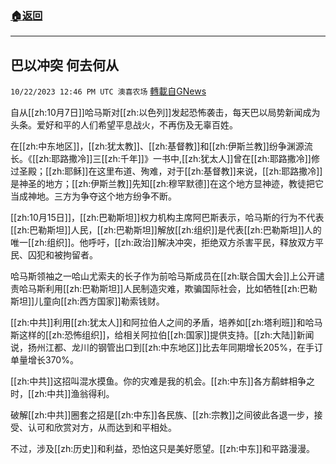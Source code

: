 ###  [:house:返回](README.md)
---


## 巴以冲突  何去何从
`10/22/2023 12:46 PM UTC 澳喜农场` [轉載自GNews](https://gnews.org/articles/1866244)

         

自从[[zh:10月7日]]哈马斯对[[zh:以色列]]发起恐怖袭击，每天巴以局势新闻成为头条。爱好和平的人们希望平息战火，不再伤及无辜百姓。

在[[zh:中东地区]]，[[zh:犹太教]]、[[zh:基督教]]和[[zh:伊斯兰教]]纷争渊源流长。《[[zh:耶路撒冷]]三[[zh:千年]]》一书中,[[zh:犹太人]]曾在[[zh:耶路撒冷]]修过圣殿；[[zh:耶稣]]在这里布道、殉难，对于[[zh:基督教]]来说，[[zh:耶路撒冷]]是神圣的地方；[[zh:伊斯兰教]]先知[[zh:穆罕默德]]在这个地方显神迹，教徒把它当成神地。三方为争夺这个地方纷争不断。

[[zh:10月15日]]，[[zh:巴勒斯坦]]权力机构主席阿巴斯表示，哈马斯的行为不代表[[zh:巴勒斯坦]]人民，[[zh:巴勒斯坦]]解放[[zh:组织]]是代表[[zh:巴勒斯坦]]人的唯一[[zh:组织]]。他呼吁，[[zh:政治]]解决冲突，拒绝双方杀害平民，释放双方平民、囚犯和被拘留者。

哈马斯领袖之一哈山尤索夫的长子作为前哈马斯成员在[[zh:联合国大会]]上公开谴责哈马斯利用[[zh:巴勒斯坦]]人民制造灾难，欺骗国际社会，比如牺牲[[zh:巴勒斯坦]]儿童向[[zh:西方国家]]勒索钱财。

[[zh:中共]]利用[[zh:犹太人]]和阿拉伯人之间的矛盾，培养如[[zh:塔利班]]和哈马斯这样的[[zh:恐怖组织]]，给相关阿拉伯[[zh:国家]]提供支持。[[zh:大陆]]新闻说，扬州江都、龙川的钢管出口到[[zh:中东地区]]比去年同期增长205%，在手订单量增长370%。

[[zh:中共]]这招叫混水摸鱼。你的灾难是我的机会。[[zh:中东]]各方鹬蚌相争之时，[[zh:中共]]渔翁得利。

破解[[zh:中共]]圈套之招是[[zh:中东]]各民族、[[zh:宗教]]之间彼此各退一步，接受、认可和欣赏对方，从而达到和平相处。

不过，涉及[[zh:历史]]和利益，恐怕这只是美好愿望。[[zh:中东]]和平路漫漫。
